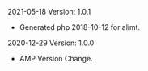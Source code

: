 2021-05-18 Version: 1.0.1
- Generated php 2018-10-12 for alimt.

2020-12-29 Version: 1.0.0
- AMP Version Change.

